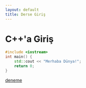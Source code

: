 ```yaml
---
layout: default
title: Derse Giriş
---
```


# C++'a Giriş

```cpp
#include <iostream>
int main() {
    std::cout << "Merhaba Dünya!";
    return 0;
}
```

[deneme](deneme)